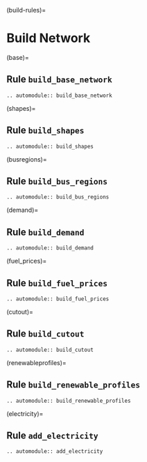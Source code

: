 (build-rules)=
# Build Network

(base)=
## Rule `build_base_network`
```{eval-rst}
.. automodule:: build_base_network
```

(shapes)=
## Rule `build_shapes`
```{eval-rst}
.. automodule:: build_shapes
```

(busregions)=
## Rule `build_bus_regions`
```{eval-rst}
.. automodule:: build_bus_regions
```

(demand)=
## Rule `build_demand`
```{eval-rst}
.. automodule:: build_demand
```

(fuel_prices)=
## Rule `build_fuel_prices`
```{eval-rst}
.. automodule:: build_fuel_prices
```

(cutout)=
## Rule `build_cutout`
```{eval-rst}
.. automodule:: build_cutout
```

(renewableprofiles)=
## Rule `build_renewable_profiles`
```{eval-rst}
.. automodule:: build_renewable_profiles
```

(electricity)=
## Rule `add_electricity`
```{eval-rst}
.. automodule:: add_electricity
```
